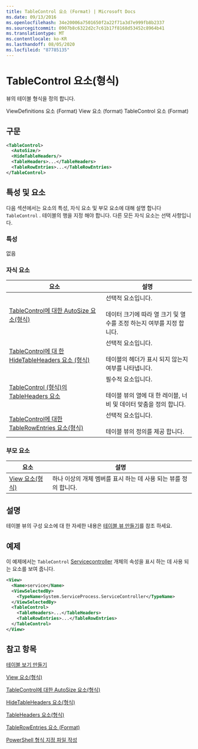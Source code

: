 ```yaml
---
title: TableControl 요소 (Format) | Microsoft Docs
ms.date: 09/13/2016
ms.openlocfilehash: 34e20006a7501650f2a22f71a3d7e999fb8b2337
ms.sourcegitcommit: 0907b8c6322d2c7c61b17f8168d53452c8964b41
ms.translationtype: MT
ms.contentlocale: ko-KR
ms.lasthandoff: 08/05/2020
ms.locfileid: "87785135"
---
```

# <a name="tablecontrol-element-format"></a>TableControl 요소(형식)

뷰의 테이블 형식을 정의 합니다.

ViewDefinitions 요소 (Format) View 요소 (format) TableControl 요소 (Format)

## <a name="syntax"></a>구문

```xml
<TableControl>
  <AutoSize/>
  <HideTableHeaders/>
  <TableHeaders>...</TableHeaders>
  <TableRowEntries>...</TableRowEntries>
</TableControl>

```

## <a name="attributes-and-elements"></a>특성 및 요소

다음 섹션에서는 요소의 특성, 자식 요소 및 부모 요소에 대해 설명 합니다 `TableControl` . 테이블의 행을 지정 해야 합니다. 다른 모든 자식 요소는 선택 사항입니다.

### <a name="attributes"></a>특성

없음

### <a name="child-elements"></a>자식 요소

|요소|설명|
|-------------|-----------------|
|[TableControl에 대한 AutoSize 요소(형식)](./autosize-element-for-tablecontrol-format.md)|선택적 요소입니다.<br /><br /> 데이터 크기에 따라 열 크기 및 열 수를 조정 하는지 여부를 지정 합니다.|
|[TableControl에 대 한 HideTableHeaders 요소 (형식)](./hidetableheaders-element-format.md)|선택적 요소입니다.<br /><br /> 테이블의 헤더가 표시 되지 않는지 여부를 나타냅니다.|
|[TableControl (형식)의 TableHeaders 요소](./tableheaders-element-format.md)|필수적 요소입니다.<br /><br /> 테이블 뷰의 열에 대 한 레이블, 너비 및 데이터 맞춤을 정의 합니다.|
|[TableControl에 대한 TableRowEntries 요소(형식)](./tablerowentries-element-for-tablecontrol-format.md)|선택적 요소입니다.<br /><br /> 테이블 뷰의 정의를 제공 합니다.|

### <a name="parent-elements"></a>부모 요소

|요소|설명|
|-------------|-----------------|
|[View 요소(형식)](./view-element-format.md)|하나 이상의 개체 멤버를 표시 하는 데 사용 되는 뷰를 정의 합니다.|

## <a name="remarks"></a>설명

테이블 뷰의 구성 요소에 대 한 자세한 내용은 [테이블 뷰 만들기](./creating-a-table-view.md)를 참조 하세요.

## <a name="example"></a>예제

이 예제에서는 `TableControl` [Servicecontroller](/dotnet/api/System.ServiceProcess.ServiceController) 개체의 속성을 표시 하는 데 사용 되는 요소를 보여 줍니다.

```xml
<View>
  <Name>service</Name>
  <ViewSelectedBy>
    <TypeName>System.ServiceProcess.ServiceController</TypeName>
  </ViewSelectedBy>
  <TableControl>
    <TableHeaders>...</TableHeaders>
    <TableRowEntries>...</TableRowEntries>
  </TableControl>
</View>

```

## <a name="see-also"></a>참고 항목

[테이블 보기 만들기](./creating-a-table-view.md)

[View 요소(형식)](./view-element-format.md)

[TableControl에 대한 AutoSize 요소(형식)](./autosize-element-for-tablecontrol-format.md)

[HideTableHeaders 요소(형식)](./hidetableheaders-element-format.md)

[TableHeaders 요소(형식)](./tableheaders-element-format.md)

[TableRowEntries 요소 (Format)](./tablerowentries-element-for-tablecontrol-format.md)

[PowerShell 형식 지정 파일 작성](./writing-a-powershell-formatting-file.md)
